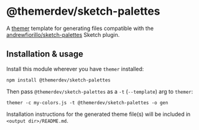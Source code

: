# @themerdev/sketch-palettes

A [themer](https://github.com/themerdev/themer) template for generating files compatible with the [andrewfiorillo/sketch-palettes](https://github.com/andrewfiorillo/sketch-palettes) Sketch plugin.

## Installation & usage

Install this module wherever you have `themer` installed:

    npm install @themerdev/sketch-palettes

Then pass `@themerdev/sketch-palettes` as a `-t` (`--template`) arg to `themer`:

    themer -c my-colors.js -t @themerdev/sketch-palettes -o gen

Installation instructions for the generated theme file(s) will be included in `<output dir>/README.md`.
